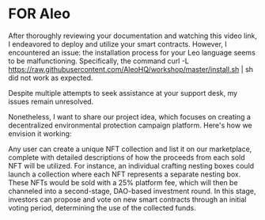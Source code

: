 # FOR Aleo

After thoroughly reviewing your documentation and watching this video link, I endeavored to deploy and utilize your smart contracts. However, I encountered an issue: the installation process for your Leo language seems to be malfunctioning. Specifically, the command curl -L https://raw.githubusercontent.com/AleoHQ/workshop/master/install.sh | sh did not work as expected.

Despite multiple attempts to seek assistance at your support desk, my issues remain unresolved.

Nonetheless, I want to share our project idea, which focuses on creating a decentralized environmental protection campaign platform. Here's how we envision it working:

Any user can create a unique NFT collection and list it on our marketplace, complete with detailed descriptions of how the proceeds from each sold NFT will be utilized. For instance, an individual crafting nesting boxes could launch a collection where each NFT represents a separate nesting box. These NFTs would be sold with a 25% platform fee, which will then be channeled into a second-stage, DAO-based investment round. In this stage, investors can propose and vote on new smart contracts through an initial voting period, determining the use of the collected funds.
